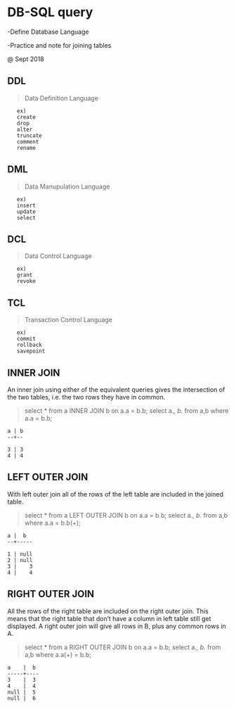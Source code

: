 # DB-SQL query

-Define Database Language

-Practice and note for joining tables

@ Sept 2018

DDL
-----------
>  Data Definition Language
       
       ex) 
       create
       drop 
       alter
       truncate
       comment
       rename
    
DML
-----------
> Data Manupulation Language

       ex)
       insert
       update
       select
    
DCL
------------
> Data Control Language

       ex) 
       grant
       revoke 
    
TCL
-------------
> Transaction Control Language
       
       ex)
       commit
       rollback
       savepoint
       

INNER JOIN
---------------
An inner join using either of the equivalent queries gives the intersection of the two tables, 
i.e. the two rows they have in common.

>select * from a INNER JOIN b on a.a = b.b;
>select a.*, b.*  from a,b where a.a = b.b;

    a | b
    --+--

    3 | 3
    4 | 4


LEFT OUTER JOIN
---------------- 
With left outer join all of the rows of the left table are included in the joined table.


>select * from a LEFT OUTER JOIN b on a.a = b.b;
>select a.*, b.*  from a,b where a.a = b.b(+);

    a |  b
    --+-----

    1 | null
    2 | null
    3 |    3
    4 |    4


RIGHT OUTER JOIN
----------------
All the rows of the right table are included on the right outer join. 
This means that the right table that don’t have a column in left table still get displayed.
A right outer join will give all rows in B, plus any common rows in A.

>select * from a RIGHT OUTER JOIN b on a.a = b.b;
>select a.*, b.*  from a,b where a.a(+) = b.b;

    a    |  b
    -----+----
    3    |  3
    4    |  4
    null |  5
    null |  6

